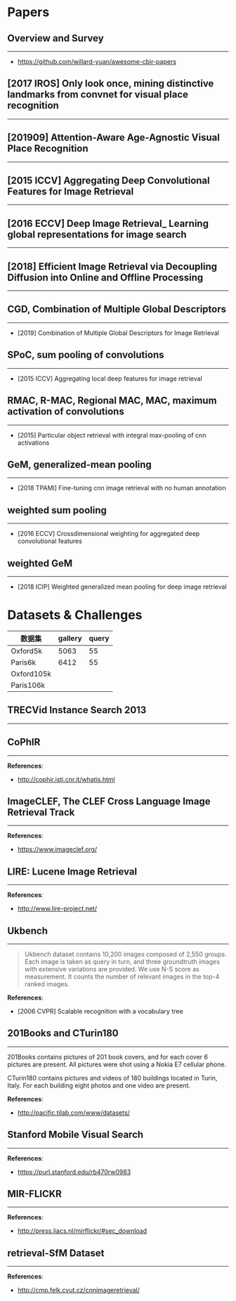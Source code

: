 # Papers

## Overview and Survey
---
- https://github.com/willard-yuan/awesome-cbir-papers

## [2017 IROS] Only look once, mining distinctive landmarks from convnet for visual place recognition
---

## [201909] Attention-Aware Age-Agnostic Visual Place Recognition
---

## [2015 ICCV] Aggregating Deep Convolutional Features for Image Retrieval
---

## [2016 ECCV] Deep Image Retrieval_ Learning global representations for image search
---

## [2018] Efficient Image Retrieval via Decoupling Diffusion into Online and Offline Processing
---

## CGD, Combination of Multiple Global Descriptors
---
- [2019] Combination of Multiple Global Descriptors for Image Retrieval

## SPoC, sum pooling of convolutions
---
- [2015 ICCV] Aggregating local deep features for image retrieval

## RMAC, R-MAC, Regional MAC, MAC, maximum activation of convolutions
---
- [2015] Particular object retrieval with integral max-pooling of cnn activations

## GeM, generalized-mean pooling
---
- [2018 TPAMI] Fine-tuning cnn image retrieval with no human annotation

## weighted sum pooling
---
- [2016 ECCV] Crossdimensional weighting for aggregated deep convolutional features

## weighted GeM
---
- [2018 ICIP] Weighted generalized mean pooling for deep image retrieval


# Datasets & Challenges

数据集     | gallery | query
-----------|----------|-------
Oxford5k   | 5063     | 55
Paris6k    | 6412     | 55
Oxford105k |          | 
Paris106k  |          | 

## TRECVid Instance Search 2013
---

## CoPhIR
---
**References**:
- http://cophir.isti.cnr.it/whatis.html


## ImageCLEF, The CLEF Cross Language Image Retrieval Track
---
**References**:
- https://www.imageclef.org/


## LIRE: Lucene Image Retrieval
---
**References**:
- http://www.lire-project.net/


## Ukbench
---
> Ukbench dataset contains 10,200 images composed of 2,550 groups. Each image is taken as query in turn, and three groundtruth images with extensive variations are provided. We use N-S score as measurement. It counts the number of relevant images in the top-4 ranked images.

**References**:
- [2006 CVPR] Scalable recognition with a vocabulary tree


## 201Books and CTurin180
---
201Books contains pictures of 201 book covers, and for each cover 6 pictures are present. All pictures were shot using a Nokia E7 cellular phone.

CTurin180 contains pictures and videos of 180 buildings located in Turin, Italy. For each building eight photos and one video are present.

**References**:
- http://pacific.tilab.com/www/datasets/


## Stanford Mobile Visual Search
---
**References**:
- https://purl.stanford.edu/rb470rw0983


## MIR-FLICKR
---
**References**:
- http://press.liacs.nl/mirflickr/#sec_download


## retrieval-SfM Dataset
---
**References**:
- http://cmp.felk.cvut.cz/cnnimageretrieval/


